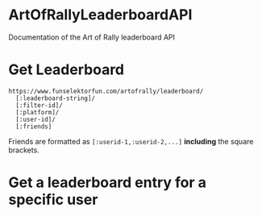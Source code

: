 # ArtOfRallyLeaderboardAPI
Documentation of the Art of Rally leaderboard API

# Get Leaderboard

```
https://www.funselektorfun.com/artofrally/leaderboard/
  [:leaderboard-string]/
  [:filter-id]/
  [:platform]/
  [:user-id]/
  [:friends]
```

Friends are formatted as `[:userid-1,:userid-2,...]` **including**
the square brackets.

# Get a leaderboard entry for a specific user
```

```
